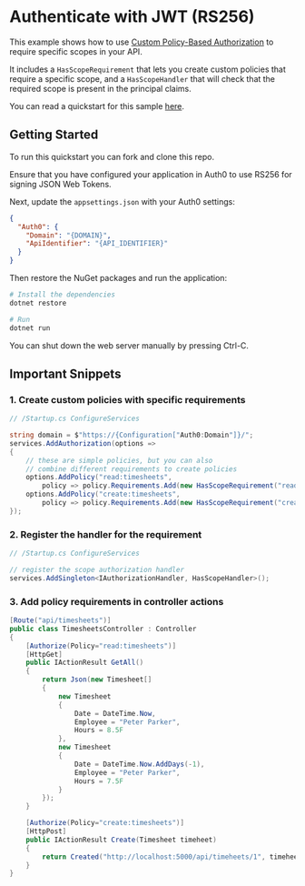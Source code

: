 # Authenticate with JWT (RS256)

This example shows how to use [Custom Policy-Based Authorization](https://docs.microsoft.com/en-us/aspnet/core/security/authorization/policies) to
require specific scopes in your API.

It includes a `HasScopeRequirement` that lets you create custom policies that require
a specific scope, and a `HasScopeHandler` that will check that the required scope is
present in the principal claims.

You can read a quickstart for this sample [here](https://auth0.com/docs/quickstart/backend/aspnet-core-webapi/02-authorization). 

## Getting Started

To run this quickstart you can fork and clone this repo.

Ensure that you have configured your application in Auth0 to use RS256 for signing JSON Web Tokens.

Next, update the `appsettings.json` with your Auth0 settings:

```json
{
  "Auth0": {
    "Domain": "{DOMAIN}",
    "ApiIdentifier": "{API_IDENTIFIER}"
  }
}
```

Then restore the NuGet packages and run the application:

```bash
# Install the dependencies
dotnet restore

# Run
dotnet run
```

You can shut down the web server manually by pressing Ctrl-C.

## Important Snippets

### 1. Create custom policies with specific requirements

```csharp
// /Startup.cs ConfigureServices

string domain = $"https://{Configuration["Auth0:Domain"]}/";
services.AddAuthorization(options =>
{
    // these are simple policies, but you can also
    // combine different requirements to create policies
    options.AddPolicy("read:timesheets",
        policy => policy.Requirements.Add(new HasScopeRequirement("read:timesheets", domain)));
    options.AddPolicy("create:timesheets",
        policy => policy.Requirements.Add(new HasScopeRequirement("create:timesheets", domain)));
});
```

### 2. Register the handler for the requirement

```csharp
// /Startup.cs ConfigureServices

// register the scope authorization handler
services.AddSingleton<IAuthorizationHandler, HasScopeHandler>();
```

### 3. Add policy requirements in controller actions

```csharp
[Route("api/timesheets")]
public class TimesheetsController : Controller
{
    [Authorize(Policy="read:timesheets")]
    [HttpGet]
    public IActionResult GetAll()
    {
        return Json(new Timesheet[] 
        {
            new Timesheet
            {
                Date = DateTime.Now,
                Employee = "Peter Parker",
                Hours = 8.5F
            },
            new Timesheet
            {
                Date = DateTime.Now.AddDays(-1),
                Employee = "Peter Parker",
                Hours = 7.5F
            }
        });
    }

    [Authorize(Policy="create:timesheets")]
    [HttpPost]
    public IActionResult Create(Timesheet timeheet)
    {
        return Created("http://localhost:5000/api/timeheets/1", timeheet);
    }
}
```